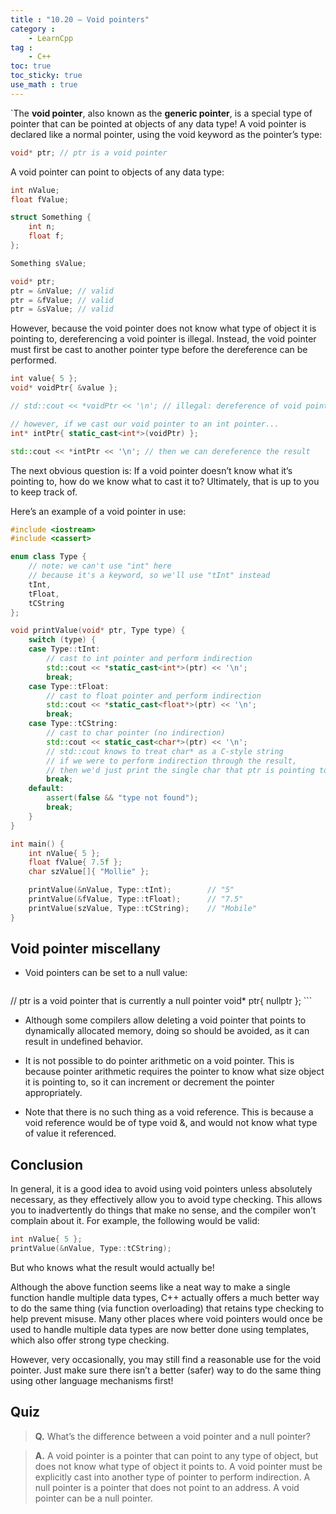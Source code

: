 ```yaml
---
title : "10.20 — Void pointers"
category :
    - LearnCpp
tag : 
    - C++
toc: true  
toc_sticky: true 
use_math : true
---
```


`The **void pointer**, also known as the **generic pointer**, is a special type of pointer that can be pointed at objects of any data type! A void pointer is declared like a normal pointer, using the void keyword as the pointer’s type:

```c++
void* ptr; // ptr is a void pointer
```

A void pointer can point to objects of any data type:

```c++
int nValue;
float fValue;

struct Something {
    int n;
    float f;
};

Something sValue;

void* ptr;
ptr = &nValue; // valid
ptr = &fValue; // valid
ptr = &sValue; // valid
```

However, because the void pointer does not know what type of object it is pointing to, dereferencing a void pointer is illegal. Instead, the void pointer must first be cast to another pointer type before the dereference can be performed.

```c++
int value{ 5 };
void* voidPtr{ &value };

// std::cout << *voidPtr << '\n'; // illegal: dereference of void pointer

// however, if we cast our void pointer to an int pointer...
int* intPtr{ static_cast<int*>(voidPtr) }; 

std::cout << *intPtr << '\n'; // then we can dereference the result
```

The next obvious question is: If a void pointer doesn’t know what it’s pointing to, how do we know what to cast it to? Ultimately, that is up to you to keep track of.

Here’s an example of a void pointer in use:

```c++
#include <iostream>
#include <cassert>

enum class Type {
    // note: we can't use "int" here
    // because it's a keyword, so we'll use "tInt" instead
    tInt, 
    tFloat,
    tCString
};

void printValue(void* ptr, Type type) {
    switch (type) {
    case Type::tInt:
        // cast to int pointer and perform indirection
        std::cout << *static_cast<int*>(ptr) << '\n'; 
        break;
    case Type::tFloat:
        // cast to float pointer and perform indirection
        std::cout << *static_cast<float*>(ptr) << '\n'; 
        break;
    case Type::tCString:
        // cast to char pointer (no indirection)
        std::cout << static_cast<char*>(ptr) << '\n'; 
        // std::cout knows to treat char* as a C-style string
        // if we were to perform indirection through the result,
        // then we'd just print the single char that ptr is pointing to
        break;
    default:
        assert(false && "type not found");
        break;
    }
}

int main() {
    int nValue{ 5 };
    float fValue{ 7.5f };
    char szValue[]{ "Mollie" };

    printValue(&nValue, Type::tInt);        // "5"
    printValue(&fValue, Type::tFloat);      // "7.5"
    printValue(szValue, Type::tCString);    // "Mobile"
}
```

## Void pointer miscellany

- Void pointers can be set to a null value:

    ```c++
// ptr is a void pointer that is currently a null pointer
void* ptr{ nullptr }; 
    ```

- Although some compilers allow deleting a void pointer that points to dynamically allocated memory, doing so should be avoided, as it can result in undefined behavior.

- It is not possible to do pointer arithmetic on a void pointer. This is because pointer arithmetic requires the pointer to know what size object it is pointing to, so it can increment or decrement the pointer appropriately.

- Note that there is no such thing as a void reference. This is because a void reference would be of type void &, and would not know what type of value it referenced.


## Conclusion

In general, it is a good idea to avoid using void pointers unless absolutely necessary, as they effectively allow you to avoid type checking. This allows you to inadvertently do things that make no sense, and the compiler won’t complain about it. For example, the following would be valid:

```c++
int nValue{ 5 };
printValue(&nValue, Type::tCString);
```

But who knows what the result would actually be!

Although the above function seems like a neat way to make a single function handle multiple data types, C++ actually offers a much better way to do the same thing (via function overloading) that retains type checking to help prevent misuse. Many other places where void pointers would once be used to handle multiple data types are now better done using templates, which also offer strong type checking.

However, very occasionally, you may still find a reasonable use for the void pointer. Just make sure there isn’t a better (safer) way to do the same thing using other language mechanisms first!


## Quiz

>**Q.** What’s the difference between a void pointer and a null pointer?

>**A.** A void pointer is a pointer that can point to any type of object, but does not know what type of object it points to. A void pointer must be explicitly cast into another type of pointer to perform indirection. A null pointer is a pointer that does not point to an address. A void pointer can be a null pointer.